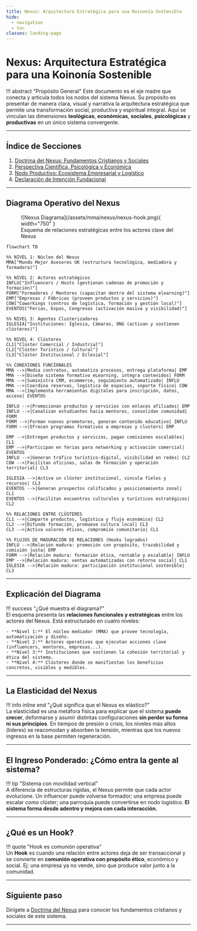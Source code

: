 ```yaml
---
title: Nexus: Arquitectura Estratégica para una Koinonía Sostenible
hide:
  - navigation
  - toc
classes: landing-page
---
```


# Nexus: Arquitectura Estratégica para una Koinonía Sostenible

!!! abstract "Propósito General"
    Este documento es el eje madre que conecta y articula todos los nodos del sistema Nexus. Su propósito es presentar de manera clara, visual y narrativa la arquitectura estratégica que permite una transformación social, productiva y espiritual integral. Aquí se vinculan las dimensiones **teológicas**, **económicas**, **sociales**, **psicológicas** y **productivas** en un único sistema convergente.

---

## Índice de Secciones

1. [Doctrina del Nexus: Fundamentos Cristianos y Sociales](doctrina-nexus.md)
2. [Perspectiva Científica, Psicológica y Económica](nexus-perspectiva-psico-cientifica-economica.md)
3. [Nodo Productivo: Ecosistema Empresarial y Logístico](nodo-productivo.md)
4. [Declaración de Intención Fundacional](declaracion-de-intencion.md)

---

## Diagrama Operativo del Nexus

<figure markdown="span">
  ![Nexus Diagrama](/assets/mma/nexus/nexus-hook.png){ width="750" }
  <figcaption>Esquema de relaciones estratégicas entre los actores clave del Nexus</figcaption>
</figure>

```mermaid
flowchart TB

%% NIVEL 1: Núcleo del Nexus
MMA["Mundo Mejor Asesores UK (estructura tecnológica, mediadora y formadora)"]

%% NIVEL 2: Actores estratégicos
INFLU["Influencers / Hosts (gestionan cadenas de promoción y formación)"]
FORM["Formadores / Mentores (capacitan dentro del sistema elearning)"]
EMP["Empresas / Fábricas (proveen productos y servicios)"]
COW["Coworkings (centros de logística, formación y gestión local)"]
EVENTOS["Ferias, Expos, Congresos (activación masiva y visibilidad)"]

%% NIVEL 3: Agentes Clusterizadores
IGLESIA["Instituciones: Iglesia, Cámaras, ONG (activan y sostienen clústeres)"]

%% NIVEL 4: Clústeres
CL1["Clúster Comercial / Industrial"]
CL2["Clúster Turístico / Cultural"]
CL3["Clúster Institucional / Eclesial"]

%% CONEXIONES FUNCIONALES
MMA -->|Media contratos, automatiza procesos, entrega plataforma| EMP
MMA -->|Diseña sistema formativo eLearning, integra contenidos| FORM
MMA -->|Suministra CRM, ecommerce, seguimiento automatizado| INFLU
MMA -->|Coordina reservas, logística de espacios, soporte físico| COW
MMA -->|Implementa herramientas digitales para inscripción, datos, acceso| EVENTOS

INFLU -->|Promocionan productos y servicios con enlaces afiliados| EMP
INFLU -->|Canalizan estudiantes hacia mentores, consolidan comunidad| FORM
FORM -->|Forman nuevos promotores, generan contenido educativo| INFLU
FORM -->|Ofrecen programas formativos a empresas y clusters| EMP

EMP -->|Entregan productos y servicios, pagan comisiones escalables| CL1
EMP -->|Participan en ferias para networking y activación comercial| EVENTOS
INFLU -->|Generan tráfico turístico-digital, visibilidad en redes| CL2
COW -->|Facilitan oficinas, salas de formación y operación territorial| CL3

IGLESIA -->|Activa un clúster institucional, vincula fieles y recursos| CL3
EVENTOS -->|Generan prospectos calificados y posicionamiento zonal| CL1
EVENTOS -->|Facilitan encuentros culturales y turísticos estratégicos| CL2

%% RELACIONES ENTRE CLÚSTERES
CL1 -->|Comparte productos, logística y flujo económico| CL2
CL2 -->|Difunde formación, promueve cultura local| CL3
CL3 -->|Activa valores éticos, compromiso comunitario| CL1

%% FLUJOS DE MADURACIÓN DE RELACIONES (Hooks logrados)
INFLU -->|Relación madura: promoción con propósito, trazabilidad y comisión justa| EMP
FORM -->|Relación madura: formación ética, rentable y escalable| INFLU
EMP -->|Relación madura: ventas automatizadas con retorno social| CL1
IGLESIA -->|Relación madura: participación institucional sostenible| CL3
```

---

## Explicación del Diagrama

!!! success "¿Qué muestra el diagrama?"  
    El esquema presenta las **relaciones funcionales y estratégicas** entre los actores del Nexus. Está estructurado en cuatro niveles:

```
- **Nivel 1:** El núcleo mediador (MMA) que provee tecnología, automatización y diseño.
- **Nivel 2:** Actores operativos que ejecutan acciones clave (influencers, mentores, empresas...).
- **Nivel 3:** Instituciones que sostienen la cohesión territorial y ética del sistema.
- **Nivel 4:** Clústeres donde se manifiestan los beneficios concretos, visibles y medibles.
```

---

## La Elasticidad del Nexus

!!! info inline end "¿Qué significa que el Nexus es elástico?"  
	La elasticidad es una metáfora física para explicar que el 		     sistema **puede crecer**, deformarse y asumir distintas     	       configuraciones **sin perder su forma ni sus principios**. En         tiempos de presión o crisis, los niveles más altos (líderes) se       reacomodan y absorben la tensión, mientras que los nuevos             ingresos en la base permiten regeneración.

---

## El Ingreso Ponderado: ¿Cómo entra la gente al sistema?

!!! tip "Sistema con movilidad vertical"  
    A diferencia de estructuras rígidas, el Nexus permite que cada actor evolucione. Un influencer puede volverse formador; una empresa puede escalar como clúster; una parroquia puede convertirse en nodo logístico. **El sistema forma desde adentro y mejora con cada interacción.**

---

## ¿Qué es un Hook?

!!! quote "Hook es comunión operativa"  
    Un **Hook** es cuando una relación entre actores deja de ser transaccional y se convierte en **comunión operativa con propósito ético**, económico y social. Ej: una empresa ya no vende, sino que produce valor junto a la comunidad.

---

## Siguiente paso

Dirígete a [Doctrina del Nexus](doctrina-nexus.md) para conocer los fundamentos cristianos y sociales de este sistema.

---



